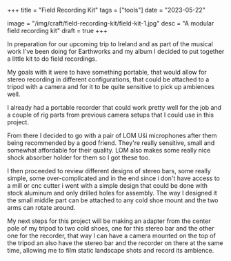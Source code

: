 +++
title = "Field Recording Kit"
tags = ["tools"]
date = "2023-05-22"

image = "/img/craft/field-recording-kit/field-kit-1.jpg"
desc = "A modular field recording kit"
draft = true
+++

In preparation for our upcoming trip to Ireland and as part of the musical work I've been doing for Earthworks and my album I decided to put together a little kit to do field recordings. 

My goals with it were to have something portable, that would allow for stereo recording in different configurations, that could be attached to a tripod with a camera and for it to be quite sensitive to pick up ambiences well.

I already had a portable recorder that could work pretty well for the job and a couple of rig parts from previous camera setups that I could use in this project.

From there I decided to go with a pair of LOM Uši microphones after them being recommended by a good friend. They're really sensitive, small and somewhat affordable for their quality. LOM also makes some really nice shock absorber holder for them so I got these too. 

I then proceeded to review different designs of stereo bars, some really simple, some over-complicated and in the end since i don't have access to a mill or cnc cutter i went with a simple design that could be done with stock aluminum and only drilled holes for assembly. The way I designed it the small middle part can be attached to any cold shoe mount and the two arms can rotate around. 

My next steps for this project will be making an adapter from the center pole of my tripod to two cold shoes, one for this stereo bar and the other one for the recorder, that way I can have a camera mounted on the top of the tripod an also have the stereo bar and the recorder on there at the same time, allowing me to film static landscape shots and record its ambience.